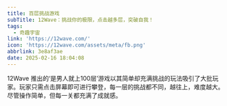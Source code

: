 ```yaml
---
title: 百层挑战游戏
subTitle: 12Wave：挑战你的极限，点击越多层，突破自我！
tags:
  - 奇趣宇宙
link: 'https://12wave.com/'
icon: 'https://12wave.com/assets/meta/fb.png'
abbrlink: 3e8af3ae
date: 2025-02-16 18:04:08
---
```


12Wave 推出的‘是男人就上100层’游戏以其简单却充满挑战的玩法吸引了大批玩家。玩家只需点击屏幕即可进行攀登，每一层的挑战都不同，越往上，难度越大。尽管操作简单，但每一关都充满了成就感。